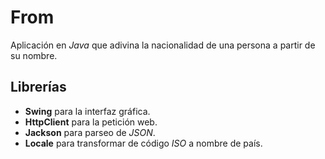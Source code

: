 # From
Aplicación en *Java* que adivina la nacionalidad de una persona a partir de su nombre.
## Librerías
- **Swing** para la interfaz gráfica.
- **HttpClient** para la petición web.
- **Jackson** para parseo de *JSON*.
- **Locale** para transformar de código *ISO* a nombre de país.
